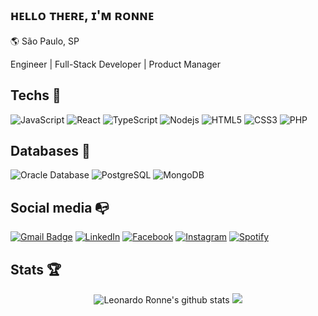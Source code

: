 <h2>ʜᴇʟʟᴏ ᴛʜᴇʀᴇ, ɪ'ᴍ ʀᴏɴɴᴇ</h2>

:earth_americas: São Paulo, SP

Engineer | Full-Stack Developer | Product Manager 

## Techs :robot:

![JavaScript](https://img.shields.io/badge/-JavaScript-%23F7DF1C?style=flat-square&logo=javascript&logoColor=000000&labelColor=%23F7DF1C&color=%23FFCE5A)
![React](https://img.shields.io/badge/-React-%23282C34?style=flat-square&logo=react)
![TypeScript](https://img.shields.io/badge/-TypeScript-%23282C34?style=flat-square&logo=typescript&logoColor=007bcd)
![Nodejs](https://img.shields.io/badge/-Nodejs-black?style=flat-square&logo=Node.js)
![HTML5](https://img.shields.io/badge/-HTML5-%23E44D27?style=flat-square&logo=html5&logoColor=ffffff)
![CSS3](https://img.shields.io/badge/-CSS3-%231572B6?style=flat-square&logo=css3)
![PHP](https://img.shields.io/badge/-PHP-%23282C34?style=flat-square&logo=php&logoColor=8387bc)

## Databases :robot:

![Oracle Database](http://img.shields.io/badge/-Oracle-DD0031?style=flat-square&logo=oracle)
![PostgreSQL](https://img.shields.io/badge/-PostgreSQL-336791?style=flat-square&logo=postgresql)
![MongoDB](http://img.shields.io/badge/-MongoDB-5C9F35?style=flat-square&logo=mongodb&logoColor=ffffff)

## Social media :mailbox_with_no_mail:

[![Gmail Badge](https://img.shields.io/badge/-leoronne@gmail.com-c14438?style=flat-square&logo=Gmail&logoColor=white&link=mailto:leoronne@gmail.com)](mailto:leoronne@gmail.com) 
<a href="https://www.linkedin.com/in/leoronne" target="_blank"><img src="https://img.shields.io/badge/LinkedIn-%230077B5.svg?&style=flat-square&logo=linkedin&logoColor=white" alt="LinkedIn"></a>
<a href="https://www.facebook.com/leoronne" target="_blank"><img src="https://img.shields.io/badge/Facebook-%231877F2.svg?&style=flat-square&logo=facebook&logoColor=white" alt="Facebook"></a>
<a href="https://www.instagram.com/leoronne" target="_blank"><img src="https://img.shields.io/badge/Instagram-%23E4405F.svg?&style=flat-square&logo=instagram&logoColor=white" alt="Instagram"></a>
<a href="https://open.spotify.com/user/12183273463" target="_blank"><img src="https://img.shields.io/badge/Spotify-%231ED760.svg?&style=flat-square&logo=spotify&logoColor=white" alt="Spotify"></a>

## Stats :trophy:

<p align = "center">
<img alt="Leonardo Ronne's github stats" src="https://github-readme-stats.vercel.app/api?username=leoronne&show_icons=true&title_color=ffffff&icon_color=bb2acf&text_color=daf7dc&bg_color=151515">      <img src = "https://github-readme-stats.vercel.app/api/top-langs/?username=leoronne&hide_langs_below=.25&show_icons=true&title_color=ffffff&icon_color=bb2acf&text_color=daf7dc&bg_color=151515">
</p>
